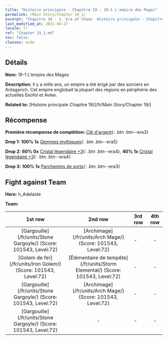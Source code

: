 ```yaml
---
title: "Histoire principale - Chapitre 19 - 19-1 L'empire des Mages"
permalink: /Main Story/Chapter 19_1/
excerpt: "Chapitre 19 - 1. Era of Chaos  Histoire principale - Chapitre 19_1. 19-1 L'empire des Mages"
last_modified_at: 2021-04-27
locale: fr
ref: "Chapter 19_1.md"
toc: false
classes: wide
---
```


## Détails

 **Nom:** 19-1 L'empire des Mages

 **Description:** Il y a mille ans, un empire a été érigé par des sorciers en Antagarich. Cet empire englobait la plupart des régions en périphérie des actuelles Eeofol et Avlee.

 **Related to:** [Histoire principale Chapitre 19](/fr/Main Story/Chapter 19/)

## Récompense

 **Première récompense de complétion:** [Clé d'argent](/ItemsFR/con_693/){: .btn .btn--era3}

 **Drop 1:** **100% 1x** [Gemmes mythiques](/ItemsFR/mat_65/){: .btn .btn--era5}

 **Drop 2:** **60% 0x** [Cristal légendaire +3](/ItemsFR/mat_59/){: .btn .btn--era4}, **40% 1x** [Cristal légendaire +3](/ItemsFR/mat_59/){: .btn .btn--era4}

 **Drop 3:** **100% 1x** [Parchemins de sorts](/ItemsFR/con_694/){: .btn .btn--era3}


## Fight against Team
 **Hero:** h_Adelaide

 **Team:**


  | 1st row | 2nd row | 3rd row | 4th row |
  |:----:|:----:|:----|:----:|
  | [Gargouille](/fr/units/Stone Gargoyle/) (Score: 101543, Level:72)  | [Archimage](/fr/units/Arch Mage/) (Score: 101543, Level:72)  | - | - |
  | [Golem de fer](/fr/units/Iron Golem/) (Score: 101543, Level:72)  | [Élémentaire de tempête](/fr/units/Storm Elemental/) (Score: 101543, Level:72)  | - | - |
  | [Gargouille](/fr/units/Stone Gargoyle/) (Score: 101543, Level:72)  | [Archimage](/fr/units/Arch Mage/) (Score: 101543, Level:72)  | - | - |
  | [Gargouille](/fr/units/Stone Gargoyle/) (Score: 101543, Level:72)  | - | - | - |


